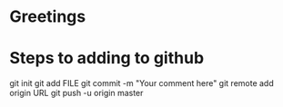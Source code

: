 # Greetings 
#
# Steps to adding to github

git init
git add FILE
git commit -m "Your comment here"
git remote add origin URL
git push -u origin master
